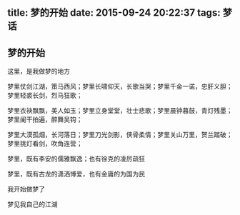 title: 梦的开始
date: 2015-09-24 20:22:37
tags: 梦话
---

## 梦的开始

这里，是我做梦的地方

梦里仗剑江湖，策马西风；梦里长啸仰天，长歌当哭；梦里千金一诺，忠肝义胆；梦里轻裘长剑，烈马狂歌；

梦里衣袂飘飘，美人如玉；梦里立身堂堂，壮士悲歌；梦里晨钟暮鼓，青灯残墨；梦里阑干拍遍，醉舞吴钩；

梦里大漠孤烟，长河落日；梦里刀光剑影，侠骨柔情；梦里关山万里，贺兰踏破；梦里挑灯看剑，吹角连营；

梦里，既有李安的儒雅飘逸；也有徐克的凌厉疏狂

梦里，既有古龙的潇洒博爱，也有金庸的为国为民

我开始做梦了

梦见我自己的江湖